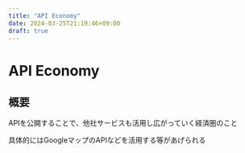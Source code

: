 ```yaml
---
title: "API Economy"
date: 2024-03-25T21:19:46+09:00
draft: true
---
```


# API Economy

## 概要

APIを公開することで、他社サービスも活用し広がっていく経済圏のこと

具体的にはGoogleマップのAPIなどを活用する等があげられる
